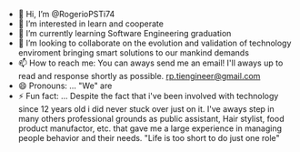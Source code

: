 - 👋 Hi, I’m @RogerioPSTi74
- 👀 I’m interested in learn and cooperate
- 🌱 I’m currently learning Software Engineering graduation
- 💞️ I’m looking to collaborate on the evolution and validation of technology enviroment bringing smart solutions to our mankind demands
- 📫 How to reach me: You can aways send me an email! I'll aways up to read and response shortly as possible. rp.tiengineer@gmail.com
- 😄 Pronouns: ... "We" are
- ⚡ Fun fact: ... Despite the fact that i've been involved with technology since 12 years old  i did never stuck over just on it. I've aways step in many others professional grounds as public assistant, Hair stylist, food product manufactor, etc. that gave me a large experience in managing people behavior and their needs. "Life is too short to do just one role" 

<!---
RogerioPSTi74/RogerioPSTi74 is a ✨ special ✨ repository because its `README.md` (this file) appears on your GitHub profile.
You can click the Preview link to take a look at your changes.
--->
